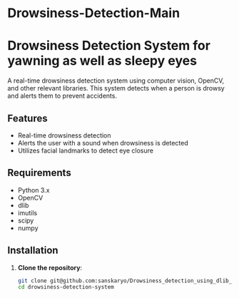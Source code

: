 # Drowsiness-Detection-Main

# Drowsiness Detection System for yawning as well as sleepy eyes

A real-time drowsiness detection system using computer vision, OpenCV, and other relevant libraries. This system detects when a person is drowsy and alerts them to prevent accidents.

## Features

- Real-time drowsiness detection
- Alerts the user with a sound when drowsiness is detected
- Utilizes facial landmarks to detect eye closure

## Requirements

- Python 3.x
- OpenCV
- dlib
- imutils
- scipy
- numpy

## Installation

1. **Clone the repository**:
   ```sh
   git clone git@github.com:sanskaryo/Drowsiness_detection_using_dlib_and_cv.git
   cd drowsiness-detection-system
